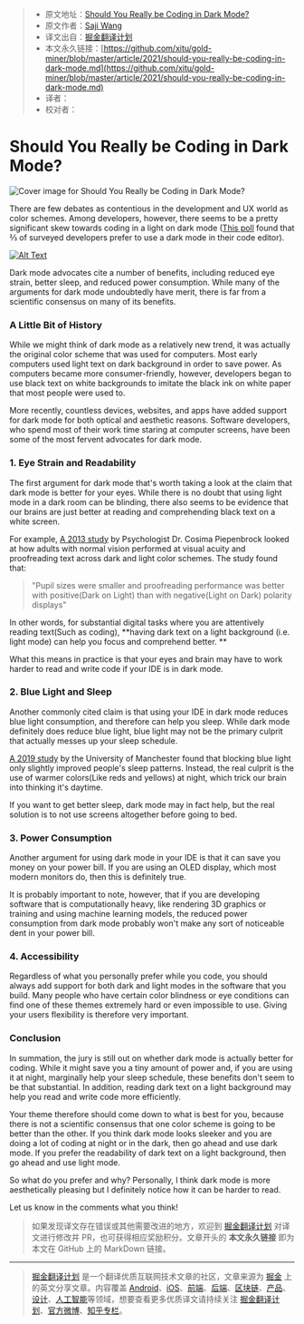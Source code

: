 > * 原文地址：[Should You Really be Coding in Dark Mode?](https://dev.to/codesphere/should-you-really-be-coding-in-dark-mode-4ng8)
> * 原文作者：[Saji Wang](https://dev.to/sewangco)
> * 译文出自：[掘金翻译计划](https://github.com/xitu/gold-miner)
> * 本文永久链接：[https://github.com/xitu/gold-miner/blob/master/article/2021/should-you-really-be-coding-in-dark-mode.md](https://github.com/xitu/gold-miner/blob/master/article/2021/should-you-really-be-coding-in-dark-mode.md)
> * 译者：
> * 校对者：

# Should You Really be Coding in Dark Mode?

![Cover image for Should You Really be Coding in Dark Mode?](https://res.cloudinary.com/practicaldev/image/fetch/s--a0VqOvf_--/c_imagga_scale,f_auto,fl_progressive,h_420,q_auto,w_1000/https://dev-to-uploads.s3.amazonaws.com/uploads/articles/4a6t7pmm323uaz9rv1rf.png)

There are few debates as contentious in the development and UX world as color schemes. Among developers, however, there seems to be a pretty significant skew towards coding in a light on dark mode ([This poll](https://css-tricks.com/poll-results-light-on-dark-is-preferred/) found that ⅔ of surveyed developers prefer to use a dark mode in their code editor).

[![Alt Text](https://res.cloudinary.com/practicaldev/image/fetch/s--UJZ5SGo2--/c_limit%2Cf_auto%2Cfl_progressive%2Cq_auto%2Cw_880/https://dev-to-uploads.s3.amazonaws.com/uploads/articles/7wlt8u1cv5hd8ts4nvj5.png)](https://res.cloudinary.com/practicaldev/image/fetch/s--UJZ5SGo2--/c_limit%2Cf_auto%2Cfl_progressive%2Cq_auto%2Cw_880/https://dev-to-uploads.s3.amazonaws.com/uploads/articles/7wlt8u1cv5hd8ts4nvj5.png)

Dark mode advocates cite a number of benefits, including reduced eye strain, better sleep, and reduced power consumption. While many of the arguments for dark mode undoubtedly have merit, there is far from a scientific consensus on many of its benefits.

### [](https://dev.to/codesphere/should-you-really-be-coding-in-dark-mode-4ng8#a-little-bit-of%C2%A0history)A Little Bit of History

While we might think of dark mode as a relatively new trend, it was actually the original color scheme that was used for computers. Most early computers used light text on dark background in order to save power. As computers became more consumer-friendly, however, developers began to use black text on white backgrounds to imitate the black ink on white paper that most people were used to.

More recently, countless devices, websites, and apps have added support for dark mode for both optical and aesthetic reasons. Software developers, who spend most of their work time staring at computer screens, have been some of the most fervent advocates for dark mode.

### [](https://dev.to/codesphere/should-you-really-be-coding-in-dark-mode-4ng8#1-eye-strain-and-readability)1\. Eye Strain and Readability

The first argument for dark mode that's worth taking a look at the claim that dark mode is better for your eyes. While there is no doubt that using light mode in a dark room can be blinding, there also seems to be evidence that our brains are just better at reading and comprehending black text on a white screen.

For example, [A 2013 study](https://www.researchgate.net/publication/264903980_Smaller_pupil_size_and_better_proofreading_performance_with_positive_than_with_negative_polarity_displays) by Psychologist Dr. Cosima Piepenbrock looked at how adults with normal vision performed at visual acuity and proofreading text across dark and light color schemes. The study found that:

> "Pupil sizes were smaller and proofreading performance was better with positive(Dark on Light) than with negative(Light on Dark) polarity displays"

In other words, for substantial digital tasks where you are attentively reading text(Such as coding), **having dark text on a light background (i.e. light mode) can help you focus and comprehend better. **

What this means in practice is that your eyes and brain may have to work harder to read and write code if your IDE is in dark mode.

### [](https://dev.to/codesphere/should-you-really-be-coding-in-dark-mode-4ng8#2-blue-light-and-sleep)2\. Blue Light and Sleep

Another commonly cited claim is that using your IDE in dark mode reduces blue light consumption, and therefore can help you sleep. While dark mode definitely does reduce blue light, blue light may not be the primary culprit that actually messes up your sleep schedule.

[A 2019 study](https://www.sciencedaily.com/releases/2019/12/191216173654.htm) by the University of Manchester found that blocking blue light only slightly improved people's sleep patterns. Instead, the real culprit is the use of warmer colors(Like reds and yellows) at night, which trick our brain into thinking it's daytime.

If you want to get better sleep, dark mode may in fact help, but the real solution is to not use screens altogether before going to bed.

### [](https://dev.to/codesphere/should-you-really-be-coding-in-dark-mode-4ng8#3-power-consumption)3\. Power Consumption

Another argument for using dark mode in your IDE is that it can save you money on your power bill. If you are using an OLED display, which most modern monitors do, then this is definitely true.

It is probably important to note, however, that if you are developing software that is computationally heavy, like rendering 3D graphics or training and using machine learning models, the reduced power consumption from dark mode probably won't make any sort of noticeable dent in your power bill.

### [](https://dev.to/codesphere/should-you-really-be-coding-in-dark-mode-4ng8#4-accessibility)4\. Accessibility

Regardless of what you personally prefer while you code, you should always add support for both dark and light modes in the software that you build. Many people who have certain color blindness or eye conditions can find one of these themes extremely hard or even impossible to use. Giving your users flexibility is therefore very important.

### [](https://dev.to/codesphere/should-you-really-be-coding-in-dark-mode-4ng8#conclusion)Conclusion

In summation, the jury is still out on whether dark mode is actually better for coding. While it might save you a tiny amount of power and, if you are using it at night, marginally help your sleep schedule, these benefits don't seem to be that substantial. In addition, reading dark text on a light background may help you read and write code more efficiently.

Your theme therefore should come down to what is best for you, because there is not a scientific consensus that one color scheme is going to be better than the other. If you think dark mode looks sleeker and you are doing a lot of coding at night or in the dark, then go ahead and use dark mode. If you prefer the readability of dark text on a light background, then go ahead and use light mode.

So what do you prefer and why? Personally, I think dark mode is more aesthetically pleasing but I definitely notice how it can be harder to read.

Let us know in the comments what you think!

> 如果发现译文存在错误或其他需要改进的地方，欢迎到 [掘金翻译计划](https://github.com/xitu/gold-miner) 对译文进行修改并 PR，也可获得相应奖励积分。文章开头的 **本文永久链接** 即为本文在 GitHub 上的 MarkDown 链接。

---

> [掘金翻译计划](https://github.com/xitu/gold-miner) 是一个翻译优质互联网技术文章的社区，文章来源为 [掘金](https://juejin.im) 上的英文分享文章。内容覆盖 [Android](https://github.com/xitu/gold-miner#android)、[iOS](https://github.com/xitu/gold-miner#ios)、[前端](https://github.com/xitu/gold-miner#前端)、[后端](https://github.com/xitu/gold-miner#后端)、[区块链](https://github.com/xitu/gold-miner#区块链)、[产品](https://github.com/xitu/gold-miner#产品)、[设计](https://github.com/xitu/gold-miner#设计)、[人工智能](https://github.com/xitu/gold-miner#人工智能)等领域，想要查看更多优质译文请持续关注 [掘金翻译计划](https://github.com/xitu/gold-miner)、[官方微博](http://weibo.com/juejinfanyi)、[知乎专栏](https://zhuanlan.zhihu.com/juejinfanyi)。
